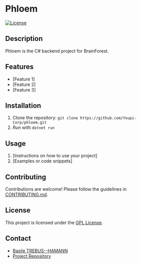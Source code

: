 # Phloem

[![License](https://img.shields.io/github/license/Youpi-Corp/phloem.svg?style=flat-square)](https://github.com/Youpi-Corp/phloem/blob/main/LICENSE)

## Description

Phloem is the C# backend project for BrainForest.

## Features

- [Feature 1]
- [Feature 2]
- [Feature 3]

## Installation

1. Clone the repository: `git clone https://github.com/Youpi-Corp/phloem.git`
2. Run with `dotnet run`


## Usage

1. [Instructions on how to use your project]
2. [Examples or code snippets]

## Contributing

Contributions are welcome! Please follow the guidelines in [CONTRIBUTING.md](CONTRIBUTING.md).

## License

This project is licensed under the [GPL License](LICENSE).

## Contact

- [Basile TREBUS--HAMANN](mailto:basile.trebus-hamann@epitech.eu)
- [Project Repository](https://github.com/Youpi-Corp/phloem)
